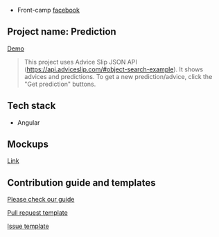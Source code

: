 * Front-camp [facebook](https://www.facebook.com/groups/270300106928894)


## Project name: Prediction
[Demo]()

> This project uses Advice Slip JSON API (https://api.adviceslip.com/#object-search-example). It shows advices and predictions. To get a new prediction/advice, click the "Get prediction" buttons.

## Tech stack

* Angular 

## Mockups
[Link](https://wireframepro.mockflow.com/view/tic-tak-toe-by-mira#/page/D06054b0a207a376cdf3da80a29bd8453)   

## Contribution guide and templates

[Please check our guide](https://github.com/myrosvas/translator/blob/master/Contribution%20Guide.md)

[Pull request template](https://github.com/myrosvas/translator/blob/master/Pull%20Request%20Template.md)

[Issue template](https://github.com/myrosvas/translator/blob/master/Issue%20template.md)
